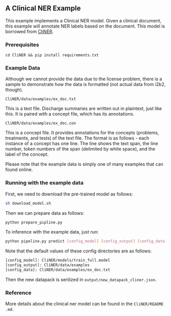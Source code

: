 ## A Clinical NER Example

This example implements a Clinical NER model. Given a clinical document, this example will annotate NER labels based on the document. This model is borrowed from [CliNER](https://github.com/text-machine-lab/CliNER).

### Prerequisites

```
cd CliNER && pip install requirements.txt
```

### Example Data


Although we cannot provide the data due to the license problem, there is a sample to demonstrate how the data is formatted (not actual data from i2b2, though).

    CliNER/data/examples/ex_doc.txt

This is a text file. Discharge summaries are written out in plaintext, just like this. It is paired with a concept file, which has its annotations.

    CliNER/data/examples/ex_doc.con

This is a concept file. It provides annotations for the concepts (problems, treatments, and tests) of the text file. The format is as follows - each instance of a concept has one line. The line shows the text span, the line number, token numbers of the span (delimited by white space), and the label of the concept.

Please note that the example data is simply one of many examples that can found online.


### Running with the example data

First, we need to download the pre-trained model as follows:

```bash
sh download_model.sh
```

Then we can prepare data as follows:

```bash
python prepare_pipline.py
```

To inference with the example data, just run:

```bash
python pipeline.py predict [config_model] [config_output] [config_data]
```

Note that the default values of these config directories are as follows: 

```bash
[config_model]: CliNER/models/train_full.model
[config_output]: CliNER/data/examples
[config_data]: CliNER/data/examples/ex_doc.txt
```
Then the new datapack is serilized in `output/new_datapack_cliner.json`.


### Reference

More details about the clinical ner model can be found in the `CliNER/README
.md`.